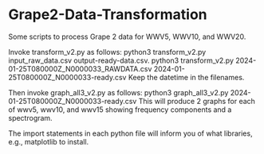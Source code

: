 # Grape2-Data-Transformation
Some scripts to process Grape 2 data for WWV5, WWV10, and WWV20.

Invoke transform_v2.py as follows: python3 transform_v2.py input_raw_data.csv output-ready-data.csv.
python3 transform_v2.py 2024-01-25T080000Z_N0000033_RAWDATA.csv 2024-01-25T080000Z_N0000033-ready.csv
Keep the datetime in the filenames.

Then invoke graph_all3_v2.py as follows:
python3 graph_all3_v2.py 2024-01-25T080000Z_N0000033-ready.csv
This will produce 2 graphs for each of wwv5, wwv10, and wwv15 showing frequency components and a spectrogram.

The import statements in each python file will inform you of what libraries, e.g., matplotlib to install.
